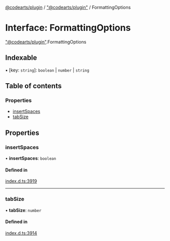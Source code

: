 [@codearts/plugin](../README.md) / ["@codearts/plugin"](../modules/_codearts_plugin_.md) / FormattingOptions

# Interface: FormattingOptions

["@codearts/plugin"](../modules/_codearts_plugin_.md).FormattingOptions

## Indexable

▪ [key: `string`]: `boolean` \| `number` \| `string`

## Table of contents

### Properties

- [insertSpaces](codearts_plugin_.FormattingOptions.md#insertspaces)
- [tabSize](codearts_plugin_.FormattingOptions.md#tabsize)

## Properties

### insertSpaces

• **insertSpaces**: `boolean`

#### Defined in

[index.d.ts:3919](https://github.com/huaweicloud/cloudide-plugin-api/blob/a4193a8/index.d.ts#L3919)

___

### tabSize

• **tabSize**: `number`

#### Defined in

[index.d.ts:3914](https://github.com/huaweicloud/cloudide-plugin-api/blob/a4193a8/index.d.ts#L3914)
